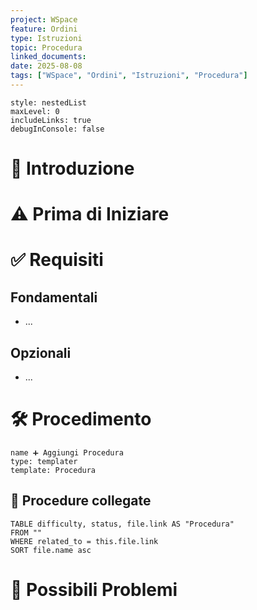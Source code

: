 ```yaml
---
project: WSpace
feature: Ordini
type: Istruzioni
topic: Procedura
linked_documents: 
date: 2025-08-08
tags: ["WSpace", "Ordini", "Istruzioni", "Procedura"]
---
```


```table-of-contents
style: nestedList
maxLevel: 0
includeLinks: true
debugInConsole: false
```

# 📖 Introduzione

# ⚠️ Prima di Iniziare

# ✅ Requisiti

## Fondamentali
- ...

## Opzionali
- ...

# 🛠️ Procedimento

```button
name ➕ Aggiungi Procedura
type: templater
template: Procedura
```

## 📂 Procedure collegate

```dataview
TABLE difficulty, status, file.link AS "Procedura"
FROM ""
WHERE related_to = this.file.link
SORT file.name asc
```

# 🧯 Possibili Problemi

